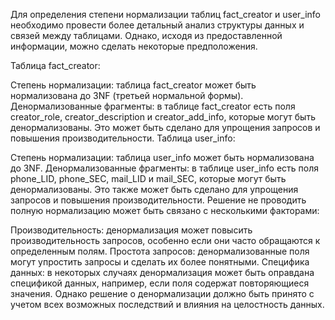 Для определения степени нормализации таблиц fact_creator и user_info необходимо провести более детальный анализ структуры данных и связей между таблицами. Однако, исходя из предоставленной информации, можно сделать некоторые предположения.

Таблица fact_creator:

Степень нормализации: таблица fact_creator может быть нормализована до 3NF (третьей нормальной формы).
Денормализованные фрагменты: в таблице fact_creator есть поля creator_role, creator_description и creator_add_info, которые могут быть денормализованы. Это может быть сделано для упрощения запросов и повышения производительности.
Таблица user_info:

Степень нормализации: таблица user_info может быть нормализована до 3NF.
Денормализованные фрагменты: в таблице user_info есть поля phone_LID, phone_SEC, mail_LID и mail_SEC, которые могут быть денормализованы. Это также может быть сделано для упрощения запросов и повышения производительности.
Решение не проводить полную нормализацию может быть связано с несколькими факторами:

Производительность: денормализация может повысить производительность запросов, особенно если они часто обращаются к определенным полям.
Простота запросов: денормализованные поля могут упростить запросы и сделать их более понятными.
Специфика данных: в некоторых случаях денормализация может быть оправдана спецификой данных, например, если поля содержат повторяющиеся значения.
Однако решение о денормализации должно быть принято с учетом всех возможных последствий и влияния на целостность данных.